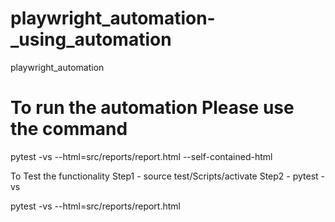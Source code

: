 # playwright_automation-_using_automation
playwright_automation


# To run the automation Please use the command
pytest -vs --html=src/reports/report.html --self-contained-html


To Test the functionality
Step1 - source test/Scripts/activate
Step2 - pytest -vs

pytest -vs  --html=src/reports/report.html 